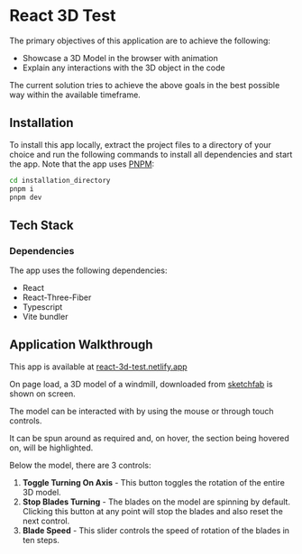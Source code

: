 # React 3D Test

The primary objectives of this application are to achieve the following:

-   Showcase a 3D Model in the browser with animation
-   Explain any interactions with the 3D object in the code

The current solution tries to achieve the above goals in the best possible way within the available timeframe.

## Installation

To install this app locally, extract the project files to a directory of your choice and run the following commands to install all dependencies and start the app. Note that the app uses [PNPM](https://pnpm.io/):

```bash
cd installation_directory
pnpm i
pnpm dev
```

## Tech Stack

### Dependencies

The app uses the following dependencies:

-   React
-   React-Three-Fiber
-   Typescript
-   Vite bundler

## Application Walkthrough

This app is available at [react-3d-test.netlify.app](https://react-3d-test.netlify.app)

On page load, a 3D model of a windmill, downloaded from [sketchfab]('https://sketchfab.com/3d-models/wind-turbine-285032402a8543ae8bf3e3c4d8c9f98a') is shown on screen.

The model can be interacted with by using the mouse or through touch controls.

It can be spun around as required and, on hover, the section being hovered on, will be highlighted.

Below the model, there are 3 controls:

1. **Toggle Turning On Axis** - This button toggles the rotation of the entire 3D model.
2. **Stop Blades Turning** - The blades on the model are spinning by default. Clicking this button at any point will stop the blades and also reset the next control.
3. **Blade Speed** - This slider controls the speed of rotation of the blades in ten steps.
